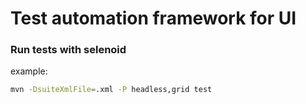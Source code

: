 # Test automation framework for UI



### Run tests with selenoid
example:
```bash
mvn -DsuiteXmlFile=.xml -P headless,grid test
```